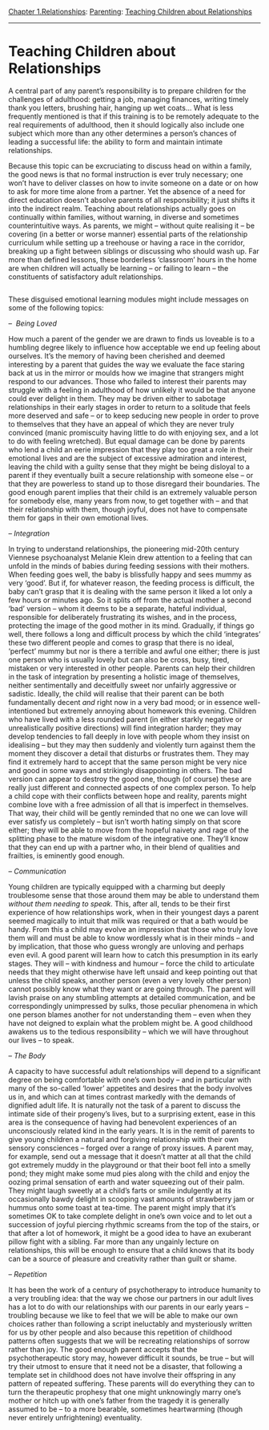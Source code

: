 [Chapter 1.Relationships](https://www.theschooloflife.com/thebookoflife/category/relationships/): [Parenting](https://www.theschooloflife.com/thebookoflife/category/relationships/parenting/): [Teaching Children about Relationships](https://www.theschooloflife.com/thebookoflife/teaching-children-about-relationships/)

* * *

# Teaching Children about Relationships

A central part of any parent’s responsibility is to prepare children for the challenges of adulthood: getting a job, managing finances, writing timely thank you letters, brushing hair, hanging up wet coats… What is less frequently mentioned is that if this training is to be remotely adequate to the real requirements of adulthood, then it should logically also include one subject which more than any other determines a person’s chances of leading a successful life: the ability to form and maintain intimate relationships.

Because this topic can be excruciating to discuss head on within a family, the good news is that no formal instruction is ever truly necessary; one won’t have to deliver classes on how to invite someone on a date or on how to ask for more time alone from a partner. Yet the absence of a need for direct education doesn’t absolve parents of all responsibility; it just shifts it into the indirect realm. Teaching about relationships actually goes on continually within families, without warning, in diverse and sometimes counterintuitive ways. As parents, we might – without quite realising it – be covering (in a better or worse manner) essential parts of the relationship curriculum while setting up a treehouse or having a race in the corridor, breaking up a fight between siblings or discussing who should wash up. Far more than defined lessons, these borderless ‘classroom’ hours in the home are when children will actually be learning – or failing to learn – the constituents of satisfactory adult relationships.

<figure class="aligncenter"><img src="https://www.theschooloflife.com/thebookoflife/wp-content/uploads/2020/04/BergnerLena-Durchdringung_800x800.jpg" alt="" class="wp-image-24328" srcset="https://www.theschooloflife.com/thebookoflife/wp-content/uploads/2020/04/BergnerLena-Durchdringung_800x800.jpg 588w, https://www.theschooloflife.com/thebookoflife/wp-content/uploads/2020/04/BergnerLena-Durchdringung_800x800-221x300.jpg 221w" sizes="(max-width: 588px) 100vw, 588px"></figure>

These disguised emotional learning modules might include messages on some of the following topics:

_–&nbsp; Being Loved_

How much a parent of the gender we are drawn to finds us loveable is to a humbling degree likely to influence how acceptable we end up feeling about ourselves. It’s the memory of having been cherished and deemed interesting by a parent that guides the way we evaluate the face staring back at us in the mirror or moulds how we imagine that strangers might respond to our advances. Those who failed to interest their parents may struggle with a feeling in adulthood of how unlikely it would be that anyone could ever delight in them. They may be driven either to sabotage relationships in their early stages in order to return to a solitude that feels more deserved and safe – or to keep seducing new people in order to prove to themselves that they have an appeal of which they are never truly convinced (manic promiscuity having little to do with enjoying sex, and a lot to do with feeling wretched). But equal damage can be done by parents who lend a child an eerie impression that they play too great a role in their emotional lives and are the subject of excessive admiration and interest, leaving the child with a guilty sense that they might be being disloyal to a parent if they eventually built a secure relationship with someone else – or that they are powerless to stand up to those disregard their boundaries. The good enough parent implies that their child is an extremely valuable person for somebody else, many years from now, to get together with – and that their relationship with them, though joyful, does not have to compensate them for gaps in their own emotional lives.

_– Integration_

In trying to understand relationships, the pioneering mid-20th century Viennese psychoanalyst Melanie Klein drew attention to a feeling that can unfold in the minds of babies during feeding sessions with their mothers. When feeding goes well, the baby is blissfully happy and sees mummy as very ‘good’. But if, for whatever reason, the feeding process is difficult, the baby can’t grasp that it is dealing with the same person it liked a lot only a few hours or minutes ago. So it splits off from the actual mother a second ‘bad’ version – whom it deems to be a separate, hateful individual, responsible for deliberately frustrating its wishes, and in the process, protecting the image of the good mother in its mind. Gradually, if things go well, there follows a long and difficult process by which the child ‘integrates’ these two different people and comes to grasp that there is no ideal, ‘perfect’ mummy but nor is there a terrible and awful one either; there is just one person who is usually lovely but can also be cross, busy, tired, mistaken or very interested in other people. Parents can help their children in the task of integration by presenting a holistic image of themselves, neither sentimentally and deceitfully sweet nor unfairly aggressive or sadistic. Ideally, the child will realise that their parent can be both fundamentally decent _and_ right now in a very bad mood; or in essence well-intentioned but extremely annoying about homework this evening. Children who have lived with a less rounded parent (in either starkly negative or unrealistically positive directions) will find integration harder; they may develop tendencies to fall deeply in love with people whom they insist on idealising – but they may then suddenly and violently turn against them the moment they discover a detail that disturbs or frustrates them. They may find it extremely hard to accept that the same person might be very nice and good in some ways and strikingly disappointing in others. The bad version can appear to destroy the good one, though (of course) these are really just different and connected aspects of one complex person. To help a child cope with their conflicts between hope and reality, parents might combine love with a free admission of all that is imperfect in themselves. That way, their child will be gently reminded that no one we can love will ever satisfy us completely – but isn’t worth hating simply on that score either; they will be able to move from the hopeful naivety and rage of the splitting phase to the mature wisdom of the integrative one. They’ll know that they can end up with a partner who, in their blend of qualities and frailties, is eminently good enough.

_– Communication_

Young children are typically equipped with a charming but deeply troublesome sense that those around them may be able to understand them _without them needing to speak_. This, after all, tends to be their first experience of how relationships work, when in their youngest days a parent seemed magically to intuit that milk was required or that a bath would be handy. From this a child may evolve an impression that those who truly love them will and must be able to know wordlessly what is in their minds – and by implication, that those who guess wrongly are unloving and perhaps even evil. A good parent will learn how to catch this presumption in its early stages. They will – with kindness and humour – force the child to articulate needs that they might otherwise have left unsaid and keep pointing out that unless the child speaks, another person (even a very lovely other person) cannot possibly know what they want or are going through. The parent will lavish praise on any stumbling attempts at detailed communication, and be correspondingly unimpressed by sulks, those peculiar phenomena in which one person blames another for not understanding them – even when they have not deigned to explain what the problem might be. A good childhood awakens us to the tedious responsibility – which we will have throughout our lives – to speak.

_– The Body_

A capacity to have successful adult relationships will depend to a significant degree on being comfortable with one’s own body – and in particular with many of the so-called ‘lower’ appetites and desires that the body involves us in, and which can at times contrast markedly with the demands of dignified adult life. It is naturally not the task of a parent to discuss the intimate side of their progeny’s lives, but to a surprising extent, ease in this area is the consequence of having had benevolent experiences of an unconsciously related kind in the early years. It is in the remit of parents to give young children a natural and forgiving relationship with their own sensory consciences – forged over a range of proxy issues. A parent may, for example, send out a message that it doesn’t matter at all that the child got extremely muddy in the playground or that their boot fell into a smelly pond; they might make some mud pies along with the child and enjoy the oozing primal sensation of earth and water squeezing out of their palm. They might laugh sweetly at a child’s farts or smile indulgently at its occasionally bawdy delight in scooping vast amounts of strawberry jam or hummus onto some toast at tea-time. The parent might imply that it’s sometimes OK to take complete delight in one’s own voice and to let out a succession of joyful piercing rhythmic screams from the top of the stairs, or that after a lot of homework, it might be a good idea to have an exuberant pillow fight with a sibling. Far more than any ungainly lecture on relationships, this will be enough to ensure that a child knows that its body can be a source of pleasure and creativity rather than guilt or shame.

_– Repetition_

It has been the work of a century of psychotherapy to introduce humanity to a very troubling idea: that the way we chose our partners in our adult lives has a lot to do with our relationships with our parents in our early years – troubling because we like to feel that we will be able to make our own choices rather than following a script ineluctably and mysteriously written for us by other people and also because this repetition of childhood patterns often suggests that we will be recreating relationships of sorrow rather than joy. The good enough parent accepts that the psychotherapeutic story may, however difficult it sounds, be true – but will try their utmost to ensure that it need not be a disaster, that following a template set in childhood does not have involve their offspring in any pattern of repeated suffering. These parents will do everything they can to turn the therapeutic prophesy that one might unknowingly marry one’s mother or hitch up with one’s father from the tragedy it is generally assumed to be – to a more bearable, sometimes heartwarming (though never entirely unfrightening) eventuality.

